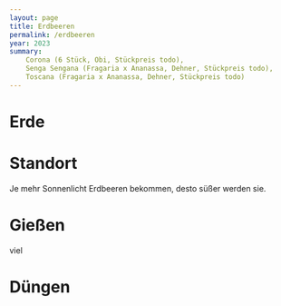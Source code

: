 ```yaml
---
layout: page
title: Erdbeeren
permalink: /erdbeeren
year: 2023
summary:  
    Corona (6 Stück, Obi, Stückpreis todo), 
    Senga Sengana (Fragaria x Ananassa, Dehner, Stückpreis todo), 
    Toscana (Fragaria x Ananassa, Dehner, Stückpreis todo)
---
```


# Erde

# Standort
Je mehr Sonnenlicht Erdbeeren bekommen, desto süßer werden sie.

# Gießen
viel

# Düngen
